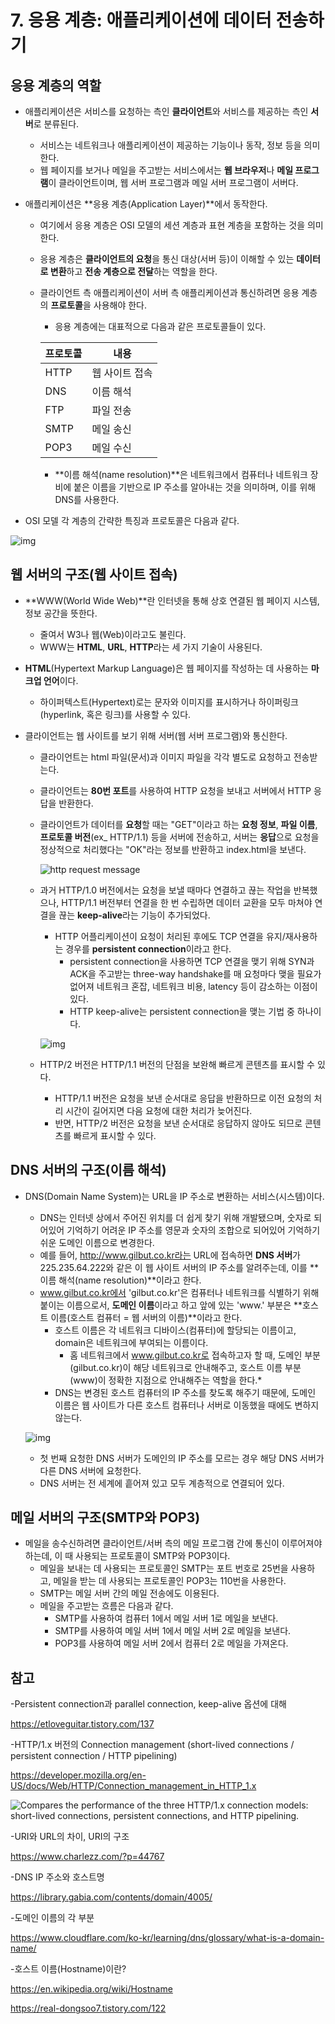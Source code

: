# 7. 응용 계층: 애플리케이션에 데이터 전송하기

## 응용 계층의 역할

- 애플리케이션은 서비스를 요청하는 측인 **클라이언트**와 서비스를 제공하는 측인 **서버**로 분류된다.

  - 서비스는 네트워크나 애플리케이션이 제공하는 기능이나 동작, 정보 등을 의미한다.
  - 웹 페이지를 보거나 메일을 주고받는 서비스에서는 **웹 브라우저**나 **메일 프로그램**이 클라이언트이며, 웹 서버 프로그램과 메일 서버 프로그램이 서버다.

- 애플리케이션은 **응용 계층(Application Layer)**에서 동작한다.

  - 여기에서 응용 계층은 OSI 모델의 세션 계층과 표현 계층을 포함하는 것을 의미한다.

  - 응용 계층은 **클라이언트의 요청**을 통신 대상(서버 등)이 이해할 수 있는 **데이터로 변환**하고 **전송 계층으로 전달**하는 역할을 한다.

  - 클라이언트 측 애플리케이션이 서버 측 애플리케이션과 통신하려면 응용 계층의 **프로토콜**을 사용해야 한다.

    - 응용 계층에는 대표적으로 다음과 같은 프로토콜들이 있다.

    | 프로토콜 | 내용           |
    | -------- | -------------- |
    | HTTP     | 웹 사이트 접속 |
    | DNS      | 이름 해석      |
    | FTP      | 파일 전송      |
    | SMTP     | 메일 송신      |
    | POP3     | 메일 수신      |

    - **이름 해석(name resolution)**은 네트워크에서 컴퓨터나 네트워크 장비에 붙은 이름을 기반으로 IP 주소를 알아내는 것을 의미하며, 이를 위해 DNS를 사용한다.

- OSI 모델 각 계층의 간략한 특징과 프로토콜은 다음과 같다.

![img](https://miro.medium.com/max/875/1*17Zz6v0HWIzgiOzQYmO6lA.jpeg)

## 웹 서버의 구조(웹 사이트 접속)

- **WWW(World Wide Web)**란 인터넷을 통해 상호 연결된 웹 페이지 시스템, 정보 공간을 뜻한다.
  - 줄여서 W3나 웹(Web)이라고도 불린다.
  - WWW는 **HTML**, **URL**, **HTTP**라는 세 가지 기술이 사용된다.

- **HTML**(Hypertext Markup Language)은 웹 페이지를 작성하는 데 사용하는 **마크업 언어**이다.

  - 하이퍼텍스트(Hypertext)로는 문자와 이미지를 표시하거나 하이퍼링크(hyperlink, 혹은 링크)를 사용할 수 있다.

- 클라이언트는 웹 사이트를 보기 위해 서버(웹 서버 프로그램)와 통신한다.

  - 클라이언트는 html 파일(문서)과 이미지 파일을 각각 별도로 요청하고 전송받는다.

  - 클라이언트는 **80번 포트**를 사용하여 HTTP 요청을 보내고 서버에서 HTTP 응답을 반환한다.

  - 클라이언트가 데이터를 **요청**할 때는 "GET"이라고 하는 **요청 정보**, **파일 이름**, **프로토콜 버전**(ex_ HTTP/1.1) 등을 서버에 전송하고, 서버는 **응답**으로 요청을 정상적으로 처리했다는 "OK"라는 정보를 반환하고 index.html을 보낸다.

    ![http request message](https://t1.daumcdn.net/cfile/tistory/21282E3B554A0A1B2C)

  - 과거 HTTP/1.0 버전에서는 요청을 보낼 때마다 연결하고 끊는 작업을 반복했으나, HTTP/1.1 버전부터 연결을 한 번 수립하면 데이터 교환을 모두 마쳐야 연결을 끊는 **keep-alive**라는 기능이 추가되었다.

    - HTTP 어플리케이션이 요청이 처리된 후에도 TCP 연결을 유지/재사용하는 경우를 **persistent connection**이라고 한다.
      - persistent connection을 사용하면 TCP 연결을 맺기 위해 SYN과 ACK을 주고받는 three-way handshake를 매 요청마다 맺을 필요가 없어져 네트워크 혼잡, 네트워크 비용, latency 등이 감소하는 이점이 있다.
      - HTTP keep-alive는 persistent connection을 맺는 기법 중 하나이다.
  
    ![img](https://velog.velcdn.com/images%2Fyvvyoon%2Fpost%2F5fe0bb75-4085-40c7-a9df-b401267a0484%2Fimage.png)
  
  - HTTP/2 버전은 HTTP/1.1 버전의 단점을 보완해 빠르게 콘텐츠를 표시할 수 있다.
  
    - HTTP/1.1 버전은 요청을 보낸 순서대로 응답을 반환하므로 이전 요청의 처리 시간이 길어지면 다음 요청에 대한 처리가 늦어진다.
    - 반면, HTTP/2 버전은 요청을 보낸 순서대로 응답하지 않아도 되므로 콘텐츠를 빠르게 표시할 수 있다.

## DNS 서버의 구조(이름 해석)

- DNS(Domain Name System)는 URL을 IP 주소로 변환하는 서비스(시스템)이다.

  - DNS는 인터넷 상에서 주어진 위치를 더 쉽게 찾기 위해 개발됐으며, 숫자로 되어있어 기억하기 어려운 IP 주소를 영문과 숫자의 조합으로 되어있어 기억하기 쉬운 도메인 이름으로 변경한다.
  - 예를 들어, http://www.gilbut.co.kr라는 URL에 접속하면 **DNS 서버**가 225.235.64.222와 같은 이 웹 사이트 서버의 IP 주소를 알려주는데, 이를 **이름 해석(name resolution)**이라고 한다.
  - www.gilbut.co.kr에서 'gilbut.co.kr'은 컴퓨터나 네트워크를 식별하기 위해 붙이는 이름으로서, **도메인 이름**이라고 하고 앞에 있는 'www.' 부분은 **호스트 이름(호스트 컴퓨터 = 웹 서버의 이름)**이라고 한다.
    - 호스트 이름은 각 네트워크 디바이스(컴퓨터)에 할당되는 이름이고, domain은 네트워크에 부여되는 이름이다.
      - 홈 네트워크에서 www.gilbut.co.kr로 접속하고자 할 때, 도메인 부분(gilbut.co.kr)이 해당 네트워크로 안내해주고, 호스트 이름 부분(www)이 정확한 지점으로 안내해주는 역할을 한다.*
    - DNS는 변경된 호스트 컴퓨터의 IP 주소를 찾도록 해주기 때문에, 도메인 이름은 웹 사이트가 다른 호스트 컴퓨터나 서버로 이동했을 때에도 변하지 않는다.

  ![img](https://s3.ap-northeast-2.amazonaws.com/opentutorials-user-file/module/288/1016.gif)

  - 첫 번째 요청한 DNS 서버가 도메인의 IP 주소를 모르는 경우 해당 DNS 서버가 다른 DNS 서버에 요청한다.
  - DNS 서버는 전 세계에 흩어져 있고 모두 계층적으로 연결되어 있다.

## 메일 서버의 구조(SMTP와 POP3)

- 메일을 송수신하려면 클라이언트/서버 측의 메일 프로그램 간에 통신이 이루어져야 하는데, 이 때 사용되는 프로토콜이 SMTP와 POP3이다.
  - 메일을 보내는 데 사용되는 프로토콜인 SMTP는 포트 번호로 25번을 사용하고, 메일을 받는 데 사용되는 프로토콜인 POP3는 110번을 사용한다.
  - SMTP는 메일 서버 간의 메일 전송에도 이용된다.
  - 메일을 주고받는 흐름은 다음과 같다.
    - SMTP를 사용하여 컴퓨터 1에서 메일 서버 1로 메일을 보낸다.
    - SMTP를 사용하여 메일 서버 1에서 메일 서버 2로 메일을 보낸다.
    - POP3를 사용하여 메일 서버 2에서 컴퓨터 2로 메일을 가져온다.

## 참고

-Persistent connection과 parallel connection, keep-alive 옵션에 대해

https://etloveguitar.tistory.com/137

-HTTP/1.x 버전의 Connection management (short-lived connections / persistent connection / HTTP pipelining)

https://developer.mozilla.org/en-US/docs/Web/HTTP/Connection_management_in_HTTP_1.x

![Compares the performance of the three HTTP/1.x connection models: short-lived connections, persistent connections, and HTTP pipelining.](https://developer.mozilla.org/en-US/docs/Web/HTTP/Connection_management_in_HTTP_1.x/http1_x_connections.png)

-URI와 URL의 차이, URI의 구조

https://www.charlezz.com/?p=44767

-DNS IP 주소와 호스트명

https://library.gabia.com/contents/domain/4005/

-도메인 이름의 각 부분

https://www.cloudflare.com/ko-kr/learning/dns/glossary/what-is-a-domain-name/

-호스트 이름(Hostname)이란?

https://en.wikipedia.org/wiki/Hostname

https://real-dongsoo7.tistory.com/122



